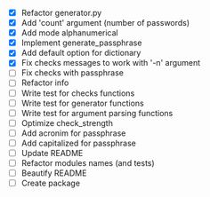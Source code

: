 - [x] Refactor generator.py
- [x] Add 'count' argument (number of passwords)
- [x] Add mode alphanumerical
- [x] Implement generate_passphrase
- [x] Add default option for dictionary
- [x] Fix checks messages to work with '-n' argument
- [ ] Fix checks with passphrase
- [ ] Refactor info
- [ ] Write test for checks functions
- [ ] Write test for generator functions
- [ ] Write test for argument parsing functions
- [ ] Optimize check_strength
- [ ] Add acronim for passphrase
- [ ] Add capitalized for passphrase
- [ ] Update README
- [ ] Refactor modules names (and tests)
- [ ] Beautify README
- [ ] Create package
